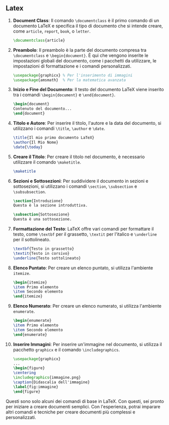 ## Latex

1. **Document Class**: Il comando `\documentclass` è il primo comando di un documento LaTeX e specifica il tipo di documento che si intende creare, come `article`, `report`, `book`, o `letter`.
   
   ```latex
   \documentclass{article}
   ```

2. **Preambolo**: Il preambolo è la parte del documento compresa tra `\documentclass` e `\begin{document}`. È qui che vengono inserite le impostazioni globali del documento, come i pacchetti da utilizzare, le impostazioni di formattazione e i comandi personalizzati.
   
   ```latex
   \usepackage{graphicx} % Per l'inserimento di immagini
   \usepackage{amsmath}  % Per la matematica avanzata
   ```

3. **Inizio e Fine del Documento**: Il testo del documento LaTeX viene inserito tra i comandi `\begin{document}` e `\end{document}`.
   
   ```latex
   \begin{document}
   Contenuto del documento...
   \end{document}
   ```

4. **Titolo e Autore**: Per inserire il titolo, l'autore e la data del documento, si utilizzano i comandi `\title`, `\author` e `\date`.
   
   ```latex
   \title{Il mio primo documento LaTeX}
   \author{Il Mio Nome}
   \date{\today}
   ```

5. **Creare il Titolo**: Per creare il titolo nel documento, è necessario utilizzare il comando `\maketitle`.
   
   ```latex
   \maketitle
   ```

6. **Sezioni e Sottosezioni**: Per suddividere il documento in sezioni e sottosezioni, si utilizzano i comandi `\section`, `\subsection` e `\subsubsection`.
   
   ```latex
   \section{Introduzione}
   Questa è la sezione introduttiva.
   
   \subsection{Sottosezione}
   Questa è una sottosezione.
   ```

7. **Formattazione del Testo**: LaTeX offre vari comandi per formattare il testo, come `\textbf` per il grassetto, `\textit` per l'italico e `\underline` per il sottolineato.
   
   ```latex
   \textbf{Testo in grassetto}
   \textit{Testo in corsivo}
   \underline{Testo sottolineato}
   ```

8. **Elenco Puntato**: Per creare un elenco puntato, si utilizza l'ambiente `itemize`.
   
   ```latex
   \begin{itemize}
   \item Primo elemento
   \item Secondo elemento
   \end{itemize}
   ```

9. **Elenco Numerato**: Per creare un elenco numerato, si utilizza l'ambiente `enumerate`.
   
   ```latex
   \begin{enumerate}
   \item Primo elemento
   \item Secondo elemento
   \end{enumerate}
   ```

10. **Inserire Immagini**: Per inserire un'immagine nel documento, si utilizza il pacchetto `graphicx` e il comando `\includegraphics`.
    
    ```latex
    \usepackage{graphicx}
    ...
    \begin{figure}
    \centering
    \includegraphics{immagine.png}
    \caption{Didascalia dell'immagine}
    \label{fig:immagine}
    \end{figure}
    ```

Questi sono solo alcuni dei comandi di base in LaTeX. Con questi, sei pronto per iniziare a creare documenti semplici. Con l'esperienza, potrai imparare altri comandi e tecniche per creare documenti più complessi e personalizzati.
